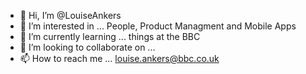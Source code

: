 - 👋 Hi, I’m @LouiseAnkers
- 👀 I’m interested in ... People, Product Managment and Mobile Apps
- 🌱 I’m currently learning ... things at the BBC
- 💞️ I’m looking to collaborate on ... 
- 📫 How to reach me ... louise.ankers@bbc.co.uk

<!---
LouiseAnkers/LouiseAnkers is a ✨ special ✨ repository because its `README.md` (this file) appears on your GitHub profile.
You can click the Preview link to take a look at your changes.
--->
